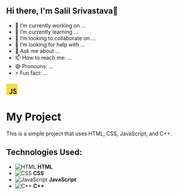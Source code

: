 ## Hi there, I'm Salil Srivastava👋

<!--
**Salil-Sri/Salil-Sri** is a ✨ _special_ ✨ repository because its `README.md` (this file) appears on your GitHub profile.

Here are some ideas to get you started:
-->

- 🔭 I’m currently working on ...
- 🌱 I’m currently learning ...
- 👯 I’m looking to collaborate on ...
- 🤔 I’m looking for help with ...
- 💬 Ask me about ...
- 📫 How to reach me: ...
- 😄 Pronouns: ...
- ⚡ Fun fact: ...

<code><img height="30" alt="javascript" src="https://raw.githubusercontent.com/github/explore/80688e429a7d4ef2fca1e82350fe8e3517d3494d/topics/javascript/javascript.png"></code>
# My Project

This is a simple project that uses HTML, CSS, JavaScript, and C++.

## Technologies Used:

- ![HTML](https://upload.wikimedia.org/wikipedia/commons/6/61/HTML5_logo_and_wordmark.svg) **HTML**
- ![CSS](https://upload.wikimedia.org/wikipedia/commons/3/36/CSS3_logo.svg) **CSS**
- ![JavaScript](https://upload.wikimedia.org/wikipedia/commons/6/6a/JavaScript-logo.png) **JavaScript**
- ![C++](https://upload.wikimedia.org/wikipedia/commons/1/18/ISO_Logo_C%2B%2B.svg) **C++**

